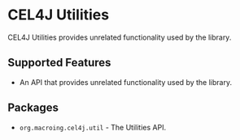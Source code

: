 CEL4J Utilities
===============
CEL4J Utilities provides unrelated functionality used by the library.

Supported Features
------------------
* An API that provides unrelated functionality used by the library.

Packages
--------
* `org.macroing.cel4j.util` - The Utilities API.